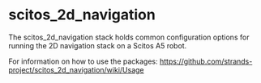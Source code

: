 scitos_2d_navigation
====================

The scitos_2d_navigation stack holds common configuration options for running the 2D navigation stack on a Scitos A5 robot.

For information on how to use the packages:
https://github.com/strands-project/scitos_2d_navigation/wiki/Usage
